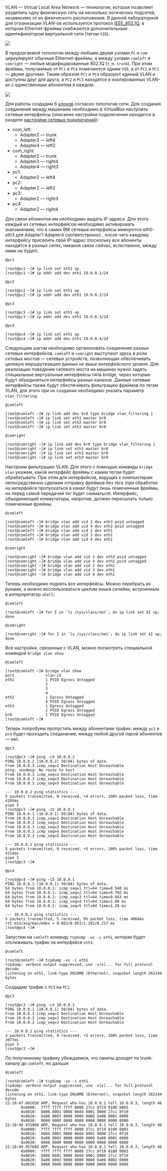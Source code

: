 VLAN — Virtual Local Area Network — технология, которая позволяет разделить одну физическую сеть на несколько логических подсетей, независимо от их физического расположения. В данной лабораторной для огранизации VLAN-ов используется протокол [IEEE_802.1Q](https://en.wikipedia.org/wiki/IEEE_802.1Q), в котором Ethernet-фреймы снабжаются дополнительным идентификатором виртуальной сети (тегом `VID`).

![](Attached_materials/IEEE_802_1Q.png)

В предлагаемой топологии между любыми двумя узлами `PC` и `com` циркулируют обычные Ethernet-фреймы, а между узлами `comleft` и `comright` — любые модифицированные 802.1Q (т. н. `trunk`). При этом фреймы, получаемые от `PC1` и `PC4` помечаются одним `VID`, а от `PC2` и `PC3` — двумя другими. Таким образом `PC1` и `PC4` образуют единый VLAN и доступны друг для друга, а `PC2` и `PC3` находятся в изолированных VLAN-ах с единственным абонентом в каждом.

![](Attached_materials/04_VLAN_Topology.png)


Для работы создадим 6 [клонов](../01_FirstStart/Настройка%20системы%20для%20выполнения%20лабораторных.md) согласно топологии сети. Для создания соединений между машинами необходимо в VirtualBox настроить сетевые интерфейсы (описание настройки подключения находится в разделе [настройки сетевых подключений](../02_SystemGreetings/Знакомство%20с%20системой.md#работа-с-сетевыми-интерфейсами)):

 + com_left:
	 + Adapter2 — trunk
	 + Adapter3 — left4
	 + Adapter4 — left2
 + com_right:
	 + Adapter2 — trunk
	 + Adapter3 — right4
	 + Adapter4 — right3
 + pc1:
	 + Adapter2 — left4
 + pc2:
	 + Adapter2 — left2
 + pc3:
	 + Adapter2 — right3
 + pc4:
	 + Adapter2 — right4


Для связи абонентов им необходимо выдать IP-адреса. Для этого каждый из сетевых интерфейсов необходимо активировать (напоминаем, что в самих ВМ сетевые интерфейсы именуются eth0-eth3 для Adapter1-Adapter4 соответственно) , после чего каждому интерфейсу присвоить свой IP-адрес (поскольку все абоненты находятся в разных сетях, никакой связи сейчас, естественно, между ними не будет).

`@pc1`
```console
[root@pc1 ~]# ip link set eth1 up
[root@pc1 ~]# ip addr add dev eth1 10.0.0.1/24
```

`@pc2`
```console
[root@pc2 ~]# ip link set eth1 up
[root@pc2 ~]# ip addr add dev eth1 10.0.0.2/24
```

`@pc3`
```console
[root@pc3 ~]# ip link set eth1 up
[root@pc3 ~]# ip addr add dev eth1 10.0.0.3/24
```

`@pc4`
```console
[root@pc4 ~]# ip link set eth1 up
[root@pc4 ~]# ip addr add dev eth1 10.0.0.4/24
```

Следующим шагом необходимо организовать соединение разных сетевых интерфейсов. `comleft` и `comright` выступают здесь в роли _сетевых мостов_ — сетевых устройств, позволяющих обеспечивать целевую маршрутизацию данных _не выше интерфейсного уровня_. Для реализации поведения сетевого моста на машинах нужно задать специальные виртуальные интерфейсы типа bridge, через которые будут объединяться интерфейсы разных каналов. Данные сетевые интерфейсы также будут обеспечивать фильтрацию фреймов по тегам VLAN, для этого при их создании необходимо указать параметр `vlan_filtering`:

`@comleft`
```console
[root@comleft ~]# ip link add dev br0 type bridge vlan_filtering 1
[root@comleft ~]# ip link set eth1 master br0
[root@comleft ~]# ip link set eth2 master br0
[root@comleft ~]# ip link set eth3 master br0
```

`@comright`
```console
[root@comright ~]# ip link add dev br0 type bridge vlan_filtering 1
[root@comright ~]# ip link set eth1 master br0
[root@comright ~]# ip link set eth2 master br0
[root@comright ~]# ip link set eth3 master br0
```

Настроим фильтрацию VLAN. Для этого с помощью команды `bridge vlan` укажем, какой интерфейс фреймы с каким тегом будет обрабатывать. При этом для интерфейсов, ведущих к компьютерам непосредственно сделаем отправку фреймов без тега (при обработке на интерфейсе пропускаться в канал будут лишь помеченные фреймы, но перед самой передачей тег будет сниматься). Интерфейс, объединяющий коммутаторы, напротив, должен пересылать только помеченные фреймы.

`@comleft`
```console
[root@comleft ~]# bridge vlan add vid 2 dev eth3 pvid untagged
[root@comleft ~]# bridge vlan add vid 4 dev eth2 pvid untagged
[root@comleft ~]# bridge vlan add vid 2 dev eth1
[root@comleft ~]# bridge vlan add vid 3 dev eth1
[root@comleft ~]# bridge vlan add vid 4 dev eth1
```

`@comright`
```console
[root@comright ~]# bridge vlan add vid 3 dev eth3 pvid untagged
[root@comright ~]# bridge vlan add vid 4 dev eth2 pvid untagged
[root@comright ~]# bridge vlan add vid 2 dev eth1
[root@comright ~]# bridge vlan add vid 3 dev eth1
[root@comright ~]# bridge vlan add vid 4 dev eth1
```

Теперь необходимо поднять все интерфейсы. Можно перебрать их руками, а можно воспользоваться циклом языка склейки, встроенным в интерпретатор `shell`:

`@comleft`
```console
[root@comleft ~]# for I in `ls /sys/class/net`; do ip link set $I up; done
```

`@comright`
```console
[root@comright ~]# for I in `ls /sys/class/net`; do ip link set $I up; done
```

Все настройки, связанные с VLAN, можно посмотреть специальной командой `bridge vlan show`

`@comleft`
```console
[root@comleft ~]# bridge vlan show
port              vlan-id
eth1              1 PVID Egress Untagged
                  2
                  3
                  4
eth2              1 Egress Untagged
                  4 PVID Egress Untagged
eth3              1 Egress Untagged
                  2 PVID Egress Untagged
br0               1 PVID Egress Untagged
[root@comleft ~]#
```

Теперь попробуем пропустить между абонентами трафик: между `pc1` и `pc4` будет проходить соединение, между любой другой парой абонентов — нет.

`@pc3`
```console
[root@pc3 ~]# ping -c5 10.0.0.2
PING 10.0.0.2 (10.0.0.2) 56(84) bytes of data.
From 10.0.0.3 icmp_seq=1 Destination Host Unreachable
ping: sendmsg: No route to host
From 10.0.0.3 icmp_seq=2 Destination Host Unreachable
From 10.0.0.3 icmp_seq=3 Destination Host Unreachable
From 10.0.0.3 icmp_seq=5 Destination Host Unreachable

--- 10.0.0.2 ping statistics ---
5 packets transmitted, 0 received, +4 errors, 100% packet loss, time 4105ms
pipe 3
[root@pc3 ~]# ping -c5 10.0.0.1
PING 10.0.0.1 (10.0.0.1) 56(84) bytes of data.
From 10.0.0.3 icmp_seq=1 Destination Host Unreachable
From 10.0.0.3 icmp_seq=2 Destination Host Unreachable
From 10.0.0.3 icmp_seq=3 Destination Host Unreachable
From 10.0.0.3 icmp_seq=4 Destination Host Unreachable
From 10.0.0.3 icmp_seq=5 Destination Host Unreachable

--- 10.0.0.1 ping statistics ---
5 packets transmitted, 0 received, +5 errors, 100% packet loss, time 4114ms
pipe 3
[root@pc3 ~]#
```

`@pc4`
```console
[root@pc4 ~]# ping -c5 10.0.0.1
PING 10.0.0.1 (10.0.0.1) 56(84) bytes of data.
64 bytes from 10.0.0.1: icmp_seq=1 ttl=64 time=0.948 ms
64 bytes from 10.0.0.1: icmp_seq=2 ttl=64 time=0.792 ms
64 bytes from 10.0.0.1: icmp_seq=3 ttl=64 time=0.663 ms
64 bytes from 10.0.0.1: icmp_seq=4 ttl=64 time=1.08 ms
64 bytes from 10.0.0.1: icmp_seq=5 ttl=64 time=1.28 ms

--- 10.0.0.1 ping statistics ---
5 packets transmitted, 5 received, 0% packet loss, time 4064ms
rtt min/avg/max/mdev = 0.663/0.953/1.282/0.217 ms
[root@pc4 ~]#
```

Запустим на `comleft` команду `tcpdump -xx -i eth1`, которая будет отслеживать трафик на интерфейсе `eth1`:

`@comleft`
```console
[root@comleft ~]# tcpdump -xx -i eth1
tcpdump: verbose output suppressed, use -v[v]... for full protocol decode
listening on eth1, link-type EN10MB (Ethernet), snapshot length 262144 bytes

```

Создадим трафик с `PC3` на `PC1`:

`@pc3`
```console
[root@pc3 ~]# ping -c3 10.0.0.1
PING 10.0.0.1 (10.0.0.1) 56(84) bytes of data.
From 10.0.0.3 icmp_seq=1 Destination Host Unreachable
From 10.0.0.3 icmp_seq=2 Destination Host Unreachable
From 10.0.0.3 icmp_seq=3 Destination Host Unreachable

--- 10.0.0.1 ping statistics ---
3 packets transmitted, 0 received, +3 errors, 100% packet loss, time 2077ms
pipe 3
[root@pc3 ~]#
```

По полученному трафику убеждаемся, что пакеты доходят по trunk-каналу до `comleft`, но дальше

`@comleft`
```console
[root@comleft ~]# tcpdump -xx -i eth1
tcpdump: verbose output suppressed, use -v[v]... for full protocol decode
listening on eth1, link-type EN10MB (Ethernet), snapshot length 262144 bytes
22:18:47.881650 ARP, Request who-has 10.0.0.1 tell 10.0.0.3, length 46
       0x0000:  ffff ffff ffff 0800 27cc 8f19 8100 0003
       0x0010:  0806 0001 0800 0604 0001 0800 27cc 8f19
       0x0020:  0a00 0003 0000 0000 0000 0a00 0001 0000
       0x0030:  0000 0000 0000 0000 0000 0000 0000 0000
22:18:48.933866 ARP, Request who-has 10.0.0.1 tell 10.0.0.3, length 46
       0x0000:  ffff ffff ffff 0800 27cc 8f19 8100 0003
       0x0010:  0806 0001 0800 0604 0001 0800 27cc 8f19
       0x0020:  0a00 0003 0000 0000 0000 0a00 0001 0000
       0x0030:  0000 0000 0000 0000 0000 0000 0000 0000
22:18:49.957684 ARP, Request who-has 10.0.0.1 tell 10.0.0.3, length 46
       0x0000:  ffff ffff ffff 0800 27cc 8f19 8100 0003
       0x0010:  0806 0001 0800 0604 0001 0800 27cc 8f19
       0x0020:  0a00 0003 0000 0000 0000 0a00 0001 0000
       0x0030:  0000 0000 0000 0000 0000 0000 0000 0000
```